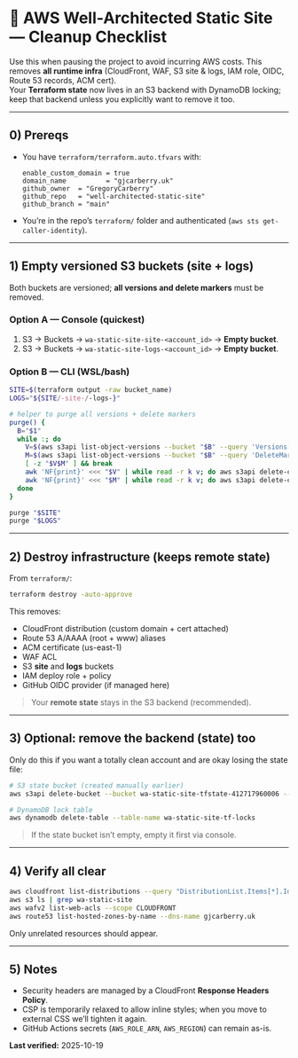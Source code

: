 # 🧹 AWS Well-Architected Static Site — Cleanup Checklist

Use this when pausing the project to avoid incurring AWS costs. This removes **all runtime infra** (CloudFront, WAF, S3 site & logs, IAM role, OIDC, Route 53 records, ACM cert).  
Your **Terraform state** now lives in an S3 backend with DynamoDB locking; keep that backend unless you explicitly want to remove it too.

---

## 0) Prereqs

- You have `terraform/terraform.auto.tfvars` with:
  ```hcl
  enable_custom_domain = true
  domain_name          = "gjcarberry.uk"
  github_owner  = "GregoryCarberry"
  github_repo   = "well-architected-static-site"
  github_branch = "main"
  ```
- You’re in the repo’s `terraform/` folder and authenticated (`aws sts get-caller-identity`).

---

## 1) Empty versioned S3 buckets (site + logs)

Both buckets are versioned; **all versions and delete markers** must be removed.

### Option A — Console (quickest)
1. S3 → Buckets → `wa-static-site-site-<account_id>` → **Empty bucket**.
2. S3 → Buckets → `wa-static-site-logs-<account_id>` → **Empty bucket**.

### Option B — CLI (WSL/bash)
```bash
SITE=$(terraform output -raw bucket_name)
LOGS="${SITE/-site-/-logs-}"

# helper to purge all versions + delete markers
purge() {
  B="$1"
  while :; do
    V=$(aws s3api list-object-versions --bucket "$B" --query 'Versions[][Key,VersionId]' --output text)
    M=$(aws s3api list-object-versions --bucket "$B" --query 'DeleteMarkers[][Key,VersionId]' --output text)
    [ -z "$V$M" ] && break
    awk 'NF{print}' <<< "$V" | while read -r k v; do aws s3api delete-object --bucket "$B" --key "$k" --version-id "$v" >/dev/null; done
    awk 'NF{print}' <<< "$M" | while read -r k v; do aws s3api delete-object --bucket "$B" --key "$k" --version-id "$v" >/dev/null 2>&1; done
  done
}

purge "$SITE"
purge "$LOGS"
```

---

## 2) Destroy infrastructure (keeps remote state)

From `terraform/`:
```bash
terraform destroy -auto-approve
```

This removes:
- CloudFront distribution (custom domain + cert attached)
- Route 53 A/AAAA (root + www) aliases
- ACM certificate (us-east-1)
- WAF ACL
- S3 **site** and **logs** buckets
- IAM deploy role + policy
- GitHub OIDC provider (if managed here)

> Your **remote state** stays in the S3 backend (recommended).

---

## 3) Optional: remove the backend (state) too

Only do this if you want a totally clean account and are okay losing the state file:

```bash
# S3 state bucket (created manually earlier)
aws s3api delete-bucket --bucket wa-static-site-tfstate-412717960006 --region eu-west-1

# DynamoDB lock table
aws dynamodb delete-table --table-name wa-static-site-tf-locks
```

> If the state bucket isn’t empty, empty it first via console.

---

## 4) Verify all clear

```bash
aws cloudfront list-distributions --query "DistributionList.Items[*].Id"
aws s3 ls | grep wa-static-site
aws wafv2 list-web-acls --scope CLOUDFRONT
aws route53 list-hosted-zones-by-name --dns-name gjcarberry.uk
```

Only unrelated resources should appear.

---

## 5) Notes

- Security headers are managed by a CloudFront **Response Headers Policy**.  
- CSP is temporarily relaxed to allow inline styles; when you move to external CSS we’ll tighten it again.
- GitHub Actions secrets (`AWS_ROLE_ARN`, `AWS_REGION`) can remain as-is.

**Last verified:** 2025-10-19
